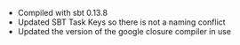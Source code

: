* Compiled with sbt 0.13.8
* Updated SBT Task Keys so there is not a naming conflict
* Updated the version of the google closure compiler in use
